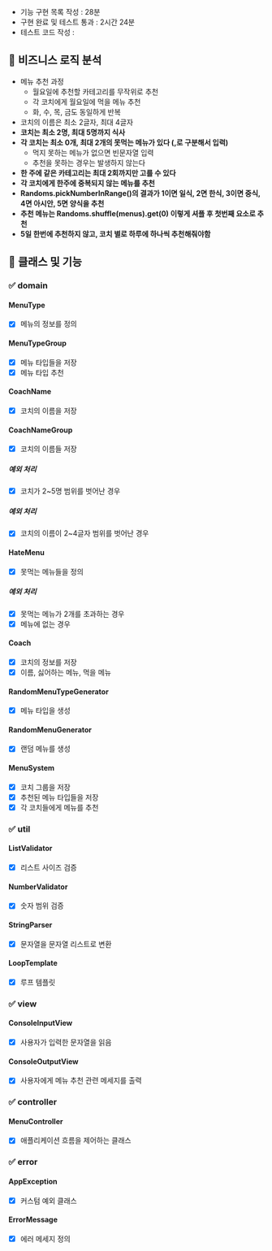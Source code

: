 - 기능 구현 목록 작성 : 28분
- 구현 완료 및 테스트 통과 : 2시간 24분
- 테스트 코드 작성 : 

## 🎯 비즈니스 로직 분석
- 메뉴 추천 과정
    - 월요일에 추천할 카테고리를 무작위로 추천
    - 각 코치에게 월요일에 먹을 메뉴 추천
    - 화, 수, 목, 금도 동일하게 반복
- 코치의 이름은 최소 2글자, 최대 4글자
- **코치는 최소 2명, 최대 5명까지 식사**
- **각 코치는 최소 0개, 최대 2개의 못먹는 메뉴가 있다 (,로 구분해서 입력)**
    - 먹지 못하는 메뉴가 없으면 빈문자열 입력
    - 추천을 못하는 경우는 발생하지 않는다
- **한 주에 같은 카테고리는 최대 2회까지만 고를 수 있다**
- **각 코치에게 한주에 중복되지 않는 메뉴를 추천**
- **Randoms.pickNumberInRange()의 결과가 1이면 일식, 2면 한식, 3이면 중식, 4면 아시안, 5면 양식을 추천**
- **추천 메뉴는 Randoms.shuffle(menus).get(0) 이렇게 셔플 후 첫번째 요소로 추천**
- **5일 한번에 추천하지 않고, 코치 별로 하루에 하나씩 추천해줘야함** 

## 🎯 클래스 및 기능

### ✅ domain

#### MenuType
- [X] 메뉴의 정보를 정의

#### MenuTypeGroup
- [X] 메뉴 타입들을 저장
- [X] 메뉴 타입 추천

#### CoachName
- [X] 코치의 이름을 저장

#### CoachNameGroup
- [X] 코치의 이름들 저장

##### 예외 처리
- [X] 코치가 2~5명 범위를 벗어난 경우

##### 예외 처리
- [X] 코치의 이름이 2~4글자 범위를 벗어난 경우

#### HateMenu
- [X] 못먹는 메뉴들을 정의

##### 예외 처리
- [X] 못먹는 메뉴가 2개를 초과하는 경우
- [X] 메뉴에 없는 경우

#### Coach
- [X] 코치의 정보를 저장
- [X] 이름, 싫어하는 메뉴, 먹을 메뉴

#### RandomMenuTypeGenerator
- [X] 메뉴 타입을 생성

#### RandomMenuGenerator
- [X] 랜덤 메뉴를 생성

#### MenuSystem
- [X] 코치 그룹을 저장
- [X] 추천된 메뉴 타입들을 저장
- [X] 각 코치들에게 메뉴를 추천

### ✅ util

#### ListValidator
- [X] 리스트 사이즈 검증

#### NumberValidator
- [X] 숫자 범위 검증

#### StringParser
- [X] 문자열을 문자열 리스트로 변환

#### LoopTemplate
- [X] 루프 템플릿

### ✅ view

#### ConsoleInputView
- [X] 사용자가 입력한 문자열을 읽음

#### ConsoleOutputView
- [X] 사용자에게 메뉴 추천 관련 메세지를 출력

### ✅ controller

#### MenuController
- [X] 애플리케이션 흐름을 제어하는 클래스

### ✅ error

#### AppException
- [X] 커스텀 예외 클래스

#### ErrorMessage
- [X] 에러 메세지 정의
